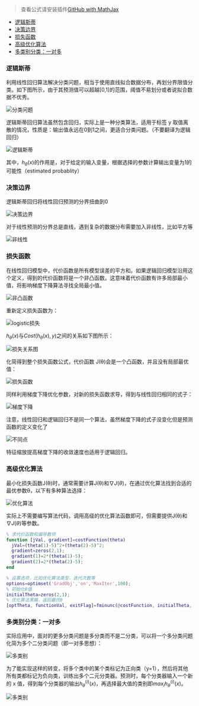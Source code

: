 > 查看公式请安装插件[GitHub with MathJax](https://chrome.google.com/webstore/detail/github-with-mathjax/ioemnmodlmafdkllaclgeombjnmnbima)
<!-- TOC -->

- [逻辑斯蒂](#逻辑斯蒂)
- [决策边界](#决策边界)
- [损失函数](#损失函数)
- [高级优化算法](#高级优化算法)
- [多类别分类：一对多](#多类别分类一对多)

<!-- /TOC -->
### 逻辑斯蒂
利用线性回归算法解决分类问题，相当于使用直线拟合数据分布，再划分界限值分类。如下图所示，由于其预测值可以超越[0,1]的范围，阈值不易划分或者说拟合数据不优秀。

![分类问题](image/5-1.png)

逻辑斯蒂回归算法虽然包含回归，实际上是一种分类算法，适用于标签 y 取值离散的情况，性质是：输出值永远在0到1之间，更适合分类问题。（不要翻译为逻辑回归）

![逻辑斯蒂](image/5-2.png)

其中，$h_θ(x)$的作用是，对于给定的输入变量，根据选择的参数计算输出变量为1的可能性（estimated probablity）

### 决策边界
逻辑斯蒂回归将线性回归预测的分界扭曲到0

![决策边界](image/5-3.png)

对于线性预测的分界总是直线，遇到复杂的数据分布需要加入非线性，比如平方等

![非线性](image/5-4.png)

### 损失函数
在线性回归模型中，代价函数是所有模型误差的平方和。如果逻辑回归模型沿用这个定义，得到的代价函数将是一个非凸函数。这意味着代价函数有许多局部最小值，将影响梯度下降算法寻找全局最小值。

![非凸函数](image/5-5.png)

重新定义损失函数为：

![logistic损失](image/5-6.png)

$h_θ(x)$与$Cost(h_θ(x),y)$之间的关系如下图所示：

![损失关系图](image/5-7.png)

化简得到整个损失函数公式，代价函数 J(θ)会是一个凸函数，并且没有局部最优值：

![损失函数](image/5-8.png)

同样利用梯度下降优化参数，对新的损失函数求导，得到与线性回归相同的式子：

![梯度下降](image/5-9.png)

注意，线性回归和逻辑回归不是同一个算法，虽然梯度下降的式子没变化但是预测函数的定义变化了

![不同点](image/5-10.png)

特征缩放提高梯度下降的收敛速度也适用于逻辑回归。

### 高级优化算法
最小化损失函数J(θ)时，通常需要计算J(θ)和$\nabla J(θ)$，在通过优化算法找到合适的最优参数θ，以下有多种算法选择：

![优化算法](image/5-11.png)

实际上不需要编写算法代码，调用高级的优化算法函数即可，但需要提供J(θ)和$\nabla J(θ)$等参数。

```matlab
% 求代价函数和偏导数项
function [jVal, gradient]=costFunction(theta)
  jVal=(theta(1)-5)^2+(theta(2)-5)^2;
  gradient=zeros(2,1);
  gradient(1)=2*(theta(1)-5);
  gradient(2)=2*(theta(2)-5);
end

% 设置选项，比如优化算法类型，迭代次数等
options=optimset('GradObj','on','MaxIter',100);
% 初始化θ值
initialTheta=zeros(2,1);
% 优化算法黑箱，返回最优θ
[optTheta, functionVal, exitFlag]=fminunc(@costFunction, initialTheta, options);
```

### 多类别分类：一对多
实际应用中，面对的更多分类问题是多分类而不是二分类，可以将一个多分类问题化简为多个二分类问题（即一对多思想）：

![多类别](image/5-12.png)

为了能实现这样的转变，将多个类中的某个类标记为正向类（y=1），然后将其他所有类都标记为负向类，训练出多个二元分类器。预测时，每个分类器输入一个新的 x 值，得到每个分类器的输出$h_θ^{(i)}(x)$，再选择最大值的类别即$max_i h_θ^{(i)}(x)$。

![多类别](image/5-13.png)
